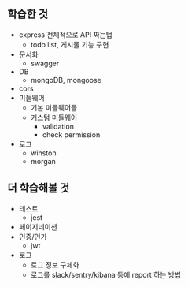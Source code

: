 ## 학습한 것

- express 전체적으로 API 짜는법
  - todo list, 게시물 기능 구현
- 문서화
  - swagger
- DB
  - mongoDB, mongoose
- cors
- 미들웨어
  - 기본 미들웨어들
  - 커스텀 미들웨어
    - validation
    - check permission
- 로그
  - winston
  - morgan

## 더 학습해볼 것

- 테스트
  - jest
- 페이지네이션
- 인증/인가
  - jwt
- 로그
  - 로그 정보 구체화
  - 로그를 slack/sentry/kibana 등에 report 하는 방법
